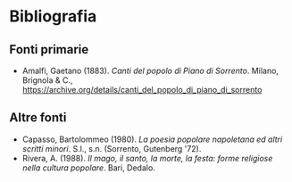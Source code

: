 # Bibliografia

## Fonti primarie

* Amalfi, Gaetano (1883). *Canti del popolo di Piano di Sorrento*. Milano, Brignola & C., https://archive.org/details/canti_del_popolo_di_piano_di_sorrento

## Altre fonti

* Capasso, Bartolommeo (1980). *La poesia popolare napoletana ed altri scritti minori*. S.l., s.n. (Sorrento, Gutenberg '72).
* Rivera, A. (1988). *Il mago, il santo, la morte, la festa: forme religiose nella cultura popolare*. Bari, Dedalo.

